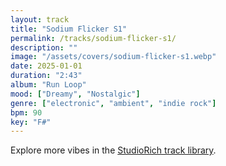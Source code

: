 ```yaml
---
layout: track
title: "Sodium Flicker S1"
permalink: /tracks/sodium-flicker-s1/
description: ""
image: "/assets/covers/sodium-flicker-s1.webp"
date: 2025-01-01
duration: "2:43"
album: "Run Loop"
mood: ["Dreamy", "Nostalgic"]
genre: ["electronic", "ambient", "indie rock"]
bpm: 90
key: "F#"
---
```


Explore more vibes in the [StudioRich track library](/tracks/).

